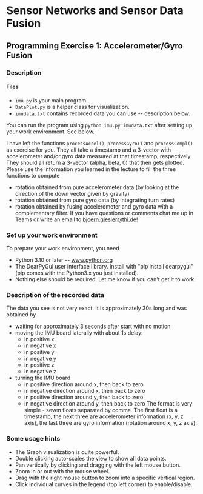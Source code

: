# Sensor Networks and Sensor Data Fusion
## Programming Exercise 1: Accelerometer/Gyro Fusion

### Description
#### Files
* `imu.py` is your main program. 
* `DataPlot.py` is a helper class for visualization.
* `imudata.txt` contains recorded data you can use -- description below.

You can run the program using `python imu.py imudata.txt` after setting up your work environment. See below.

I have left the functions `processAccel()`, `processGyro()` and `processCompl()` as exercise for you. They all take a timestamp
and a 3-vector with accelerometer and/or gyro data measured at that timestamp, respectively. They should all return a 3-vector
(alpha, beta, 0) that then gets plotted. Please use the information you learned in the lecture to fill the three functions to compute
* rotation obtained from pure accelerometer data (by looking at the direction of the down vector given by gravity)
* rotation obtained from pure gyro data (by integrating turn rates)
* rotation obtained by fusing accelerometer and gyro data with a complementary filter.
If you have questions or comments chat me up in Teams or write an email to bjoern.giesler@thi.de!

### Set up your work environment 
To prepare your work environment, you need
* Python 3.10 or later -- www.python.org
* The DearPyGui user interface library. Install with "pip install dearpygui" (pip comes with the Python3.x you just installed).
* Nothing else should be required. Let me know if you can't get it to work.

### Description of the recorded data
The data you see is not very exact. It is approximately 30s long and was obtained by
* waiting for approximately 3 seconds after start with no motion
* moving the IMU board laterally with about 1s delay:
    * in positive x
    * in negative x
    * in positive y
    * in negative y
    * in positive z
    * in negative z
* turning the IMU board
	* in positive direction around x, then back to zero
	* in negative direction around x, then back to zero
	* in positive direction around y, then back to zero
	* in negative direction around y, then back to zero
The format is very simple - seven floats separated by comma. The first float is a timestamp, the next three are accelerometer information (x, y, z axis), the last three are gyro information (rotation around x, y, z axis).

### Some usage hints
* The Graph visualization is quite powerful. 
* Double clicking auto-scales the view to show all data points.
* Pan vertically by clicking and dragging with the left mouse button.
* Zoom in or out with the mouse wheel.
* Drag with the right mouse button to zoom into a specific vertical region.
* Click individual curves in the legend (top left corner) to enable/disable.
